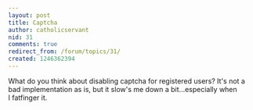 ```yaml
---
layout: post
title: Captcha
author: catholicservant
nid: 31
comments: true
redirect_from: /forum/topics/31/
created: 1246362394
---
```

<p>What do you think about disabling captcha for registered users? It's not a bad implementation as is, but it slow's me down a bit...especially when I&nbsp;fatfinger it.</p>
